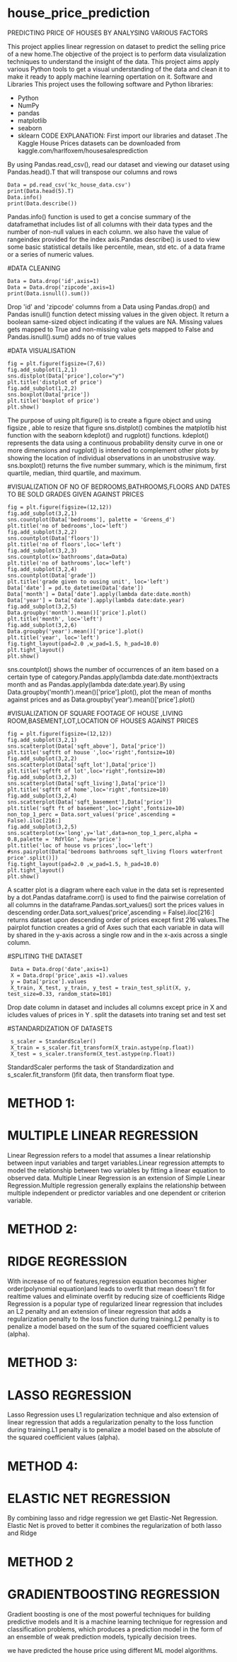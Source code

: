 # house_price_prediction
PREDICTING PRICE OF HOUSES BY ANALYSING VARIOUS FACTORS

  This project applies linear regression on dataset to predict the selling price of a new home.The objective of the project is to perform data visulalization techniques to understand the insight of the data. This project aims apply various Python tools to get a visual understanding of the data and clean it to make it ready to apply machine learning opertation on it.
Software and Libraries
This project uses the following software and Python libraries:
* Python
* NumPy
* pandas
* matplotlib
* seaborn 
* sklearn
CODE EXPLANATION:
  First import our libraries and dataset .The Kaggle House Prices datasets can be downloaded from kaggle.com/harlfoxem/housesalesprediction

     
    
    
By using Pandas.read_csv(), read our dataset and viewing our dataset using Pandas.head().T that will transpose our columns and rows
    
    Data = pd.read_csv('kc_house_data.csv')
    print(Data.head(5).T)
    Data.info()
    print(Data.describe())

Pandas.info() function is used to get a concise summary of the dataframethat  includes list of all columns with their data types and the number of non-null values in each column. we also have the value of rangeindex provided for the index axis.Pandas describe() is used to view some basic statistical details like percentile, mean, std etc. of a data frame or a series of numeric values.

 #DATA CLEANING   
 
    Data = Data.drop('id',axis=1)
    Data = Data.drop('zipcode',axis=1)
    print(Data.isnull().sum())
    
 Drop 'id' and 'zipcode' columns from a Data using Pandas.drop() and Pandas isnull() function detect missing values in the given object. It return a boolean same-sized object indicating if the values are NA. Missing values gets mapped to True and non-missing value gets mapped to False and Pandas.isnull().sum() adds no of true values

#DATA VISUALISATION    
    
    fig = plt.figure(figsize=(7,6))
    fig.add_subplot(1,2,1)
    sns.distplot(Data['price'],color="y")
    plt.title('distplot of price')
    fig.add_subplot(1,2,2)
    sns.boxplot(Data['price'])
    plt.title('boxplot of price')
    plt.show()

The purpose of using plt.figure() is to create a figure object and using figsize , able to resize that figure 
sns.distplot() combines the matplotlib hist function with the seaborn kdeplot() and rugplot() functions. kdeplot() represents the data using a continuous probability density curve in one or more dimensions and rugplot()  is intended to complement other plots by showing the location of individual observations in an unobstrusive way.
sns.boxplot() returns the five number summary, which is the minimum, first quartile, median, third quartile, and maximum.

#VISUALIZATION OF NO OF BEDROOMS,BATHROOMS,FLOORS AND DATES TO BE SOLD GRADES GIVEN AGAINST PRICES
    
    fig = plt.figure(figsize=(12,12))
    fig.add_subplot(3,2,1)
    sns.countplot(Data['bedrooms'], palette = 'Greens_d')
    plt.title('no of bedrooms',loc='left')
    fig.add_subplot(3,2,2)
    sns.countplot(Data['floors'])
    plt.title('no of floors',loc='left')
    fig.add_subplot(3,2,3)
    sns.countplot(x='bathrooms',data=Data)
    plt.title('no of bathrooms',loc='left')
    fig.add_subplot(3,2,4)
    sns.countplot(Data['grade'])
    plt.title('grade given to ousing unit', loc='left')
    Data['date'] = pd.to_datetime(Data['date'])
    Data['month'] = Data['date'].apply(lambda date:date.month)
    Data['year'] = Data['date'].apply(lambda date:date.year)
    fig.add_subplot(3,2,5)
    Data.groupby('month').mean()['price'].plot()
    plt.title('month', loc='left')
    fig.add_subplot(3,2,6)
    Data.groupby('year').mean()['price'].plot()
    plt.title('year', loc='left')
    fig.tight_layout(pad=2.0 ,w_pad=1.5, h_pad=10.0)
    plt.tight_layout()
    plt.show()
sns.countplot() shows the number of occurrences of an item based on a certain type of category.Pandas.apply(lambda date:date.month)extracts month and as Pandas.apply(lambda date:date.year).By using Data.groupby('month').mean()['price'].plot(), plot the mean of months against prices and as  Data.groupby('year').mean()['price'].plot()

#VISUALIZATION OF SQUARE FOOTAGE OF HOUSE ,LIVING ROOM,BASEMENT,LOT,LOCATION OF HOUSES AGAINST PRICES
    
    fig = plt.figure(figsize=(12,12))
    fig.add_subplot(3,2,1)
    sns.scatterplot(Data['sqft_above'], Data['price'])
    plt.title('sqftft of house ',loc='right',fontsize=10)
    fig.add_subplot(3,2,2)
    sns.scatterplot(Data['sqft_lot'],Data['price'])
    plt.title('sqftft of lot',loc='right',fontsize=10)
    fig.add_subplot(3,2,3)
    sns.scatterplot(Data['sqft_living'],Data['price'])
    plt.title('sqftft of home',loc='right',fontsize=10)
    fig.add_subplot(3,2,4)
    sns.scatterplot(Data['sqft_basement'],Data['price'])
    plt.title('sqft ft of basement',loc='right',fontsize=10)
    non_top_1_perc = Data.sort_values('price',ascending = False).iloc[216:]
    fig.add_subplot(3,2,5)
    sns.scatterplot(x='long',y='lat',data=non_top_1_perc,alpha = 0.8,palette = 'RdYlGn', hue='price')
    plt.title('loc of house vs prices',loc='left')
    #sns.pairplot(Data['bedrooms bathrooms sqft_living floors waterfront price'.split()])
    fig.tight_layout(pad=2.0 ,w_pad=1.5, h_pad=10.0)
    plt.tight_layout()
    plt.show()
    
 A scatter plot is a diagram where each value in the data set is represented by a dot.Pandas dataframe.corr() is used to find the pairwise correlation of all columns in the dataframe.Pandas.sort_values() sort the prices values in descending order.Data.sort_values('price',ascending = False).iloc[216:] returns dataset upon descending order of prices except first 216 values.The pairplot function creates a grid of Axes such that each variable in data will by shared in the y-axis across a single row and in the x-axis across a single column.

#SPLITING THE DATASET

     Data = Data.drop('date',axis=1)
     X = Data.drop('price',axis =1).values
     y = Data['price'].values
     X_train, X_test, y_train, y_test = train_test_split(X, y, test_size=0.33, random_state=101)
 Drop date column in dataset and includes all columns except price in X and icludes values of prices in Y . split the datasets into traning set and test set
 
#STANDARDIZATION OF DATASETS 

     s_scaler = StandardScaler()
     X_train = s_scaler.fit_transform(X_train.astype(np.float))
     X_test = s_scaler.transform(X_test.astype(np.float))
      
StandardScaler performs the task of Standardization and s_scaler.fit_transform ()fit  data, then transform float type.

# METHOD 1:
# MULTIPLE LINEAR REGRESSION
   Linear Regression refers to a model that assumes a linear relationship between input variables and target variables.Linear regression attempts to model the relationship between two variables by fitting a linear equation to observed data.
   Multiple Linear Regression is an extension of Simple Linear Regression.Multiple regression generally explains the relationship between multiple independent or predictor variables and one dependent or criterion variable.
# METHOD 2:
# RIDGE REGRESSION 
  With increase of no of features,regression equation becomes higher order(polynomial equation)and leads to overfit that mean doesn't fit for realtime values and eliminate overfit by reducing size of coefficients 
  Ridge Regression is a popular type of regularized linear regression that includes an L2 penalty and  an extension of linear regression that adds a regularization penalty to the loss function during training.L2 penalty is to penalize a model based on the sum of the squared coefficient values (alpha). 
# METHOD 3:
# LASSO REGRESSION 
 Lasso Regression uses L1 regularization technique and also  extension of linear regression that adds a regularization penalty to the loss function during training.L1 penalty is to penalize a model based on the absolute of the squared coefficient values (alpha).
 # METHOD 4:
# ELASTIC NET REGRESSION 
  By combining lasso and ridge regression we get Elastic-Net Regression. Elastic Net is proved to better it combines the regularization of both lasso and Ridge
# METHOD 2
# GRADIENTBOOSTING REGRESSION
   Gradient boosting is one of the most powerful techniques for building predictive models and It is a machine learning technique for regression and classification problems, which produces a prediction model in the form of an ensemble of weak prediction models, typically decision trees.
 
   
we have predicted the house price using different ML model algorithms.
 

